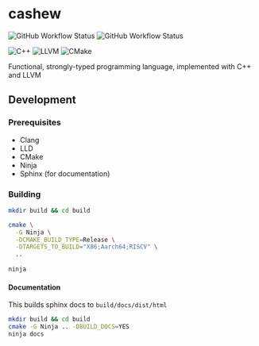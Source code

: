 # cashew

![GitHub Workflow Status](https://img.shields.io/github/actions/workflow/status/mrivnak/cashew/build.yml?label=build+and+test&logo=github&style=for-the-badge)
![GitHub Workflow Status](https://img.shields.io/github/actions/workflow/status/mrivnak/cashew/docs.yml?label=docs&logo=github&style=for-the-badge)

![C++](https://img.shields.io/badge/c++-%2300599C.svg?style=for-the-badge&logo=c%2B%2B&logoColor=white)
![LLVM](https://img.shields.io/badge/llvm-%23323330.svg?style=for-the-badge&logo=llvm&logoColor=white)
![CMake](https://img.shields.io/badge/CMake-%23008FBA.svg?style=for-the-badge&logo=cmake&logoColor=white)

Functional, strongly-typed programming language, implemented with C++ and LLVM

## Development

### Prerequisites

- Clang
- LLD
- CMake
- Ninja
- Sphinx (for documentation)

### Building

```bash
mkdir build && cd build

cmake \
  -G Ninja \
  -DCMAKE_BUILD_TYPE=Release \
  -DTARGETS_TO_BUILD="X86;Aarch64;RISCV" \
  ..
  
ninja
```

#### Documentation

This builds sphinx docs to `build/docs/dist/html`

```bash
mkdir build && cd build
cmake -G Ninja .. -DBUILD_DOCS=YES
ninja docs
```
